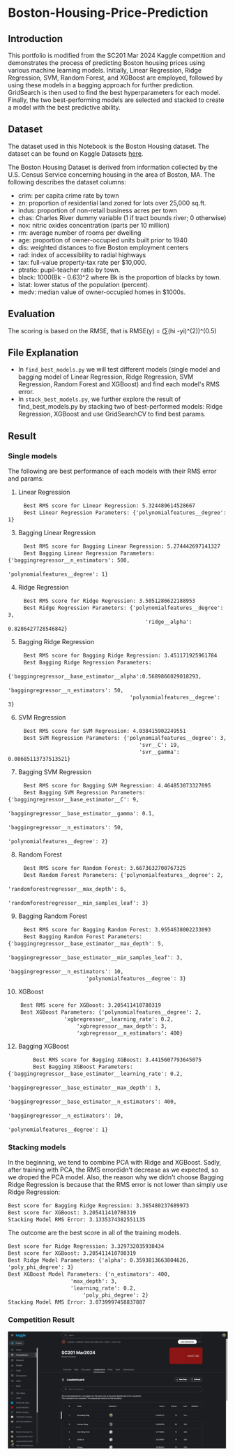 # Boston-Housing-Price-Prediction

## Introduction

This portfolio is modified from the SC201 Mar 2024 Kaggle competition and demonstrates the process of predicting Boston housing prices using various machine learning models. Initially, Linear Regression, Ridge Regression, SVM, Random Forest, and XGBoost are employed, followed by using these models in a bagging approach for further prediction. GridSearch is then used to find the best hyperparameters for each model. Finally, the two best-performing models are selected and stacked to create a model with the best predictive ability.

## Dataset

The dataset used in this Notebook is the Boston Housing dataset. The dataset can be found on Kaggle Datasets [here](https://www.kaggle.com/code/prasadperera/the-boston-housing-dataset).

The Boston Housing Dataset is derived from information collected by the U.S. Census Service concerning housing in the area of Boston, MA. The following describes the dataset columns:

- crim: per capita crime rate by town
- zn: proportion of residential land zoned for lots over 25,000 sq.ft.
- indus: proportion of non-retail business acres per town
- chas: Charles River dummy variable (1 if tract bounds river; 0 otherwise)
- nox: nitric oxides concentration (parts per 10 million)
- rm: average number of rooms per dwelling
- age: proportion of owner-occupied units built prior to 1940
- dis: weighted distances to five Boston employment centers
- rad: index of accessibility to radial highways
- tax: full-value property-tax rate per \$10,000.
- ptratio: pupil-teacher ratio by town.
- black: 1000(Bk - 0.63)^2 where Bk is the proportion of blacks by town.
- lstat: lower status of the population (percent).
- medv: median value of owner-occupied homes in \$1000s.


## Evaluation
The scoring is based on the RMSE, that is RMSE(y) = (∑(hi -yi)^(2))^(0.5)

## File Explanation
- In `find_best_models.py` we will test different models (single model and bagging model of Linear Regression, Ridge Regression, SVM Regression, Random Forest and XGBoost) and find each model's RMS error.
- In `stack_best_models.py`, we further explore the result of find_best_models.py by stacking two of best-performed models: Ridge Regression, XGBoost and use GridSearchCV to find best params.

## Result

### Single models
The following are best performance of each models with their RMS error and params:
1. Linear Regression
```
	 Best RMS score for Linear Regression: 5.324489614528667
	 Best Linear Regression Parameters: {'polynomialfeatures__degree': 1}
```
3. Bagging Linear Regression
```
	 Best RMS score for Bagging Linear Regression: 5.274442697141327
	 Best Bagging Linear Regression Parameters: {'baggingregressor__n_estimators': 500,
                                                     'polynomialfeatures__degree': 1}
```
4. Ridge Regression
```
	 Best RMS score for Ridge Regression: 3.5051286622188953
	 Best Ridge Regression Parameters: {'polynomialfeatures__degree': 3,
                                            'ridge__alpha': 0.8286427728546842}
```
5. Bagging Ridge Regression
```
	 Best RMS score for Bagging Ridge Regression: 3.451171925961784
	 Best Bagging Ridge Regression Parameters:
                                      {'baggingregressor__base_estimator__alpha':0.5689866029018293,
                                       'baggingregressor__n_estimators': 50,
                                       'polynomialfeatures__degree': 3}
```
6. SVM Regression
```
	 Best RMS score for SVM Regression: 4.038415902249551
	 Best SVM Regression Parameters: {'polynomialfeatures__degree': 3,
                                          'svr__C': 19,
                                          'svr__gamma': 0.08685113737513521}
```
7. Bagging SVM Regression
```
	 Best RMS score for Bagging SVM Regression: 4.464853073327095
	 Best Bagging SVM Regression Parameters: {'baggingregressor__base_estimator__C': 9,
                                                  'baggingregressor__base_estimator__gamma': 0.1,
                                                  'baggingregressor__n_estimators': 50,
                                                  'polynomialfeatures__degree': 2}
```
8. Random Forest
```
	 Best RMS score for Random Forest: 3.6673632700767325
	 Best Random Forest Parameters: {'polynomialfeatures__degree': 2,
                                         'randomforestregressor__max_depth': 6,
                                         'randomforestregressor__min_samples_leaf': 3}
```
9. Bagging Random Forest
```
	 Best RMS score for Bagging Random Forest: 3.9554638002233093
	 Best Bagging Random Forest Parameters: {'baggingregressor__base_estimator__max_depth': 5,
		 				 'baggingregressor__base_estimator__min_samples_leaf': 3,
                                           	 'baggingregressor__n_estimators': 10,
		 				 'polynomialfeatures__degree': 3}
```
10. XGBoost
```
	Best RMS score for XGBoost: 3.205411410780319
	Best XGBoost Parameters: {'polynomialfeatures__degree': 2, 
				  'xgbregressor__learning_rate': 0.2,
    				  'xgbregressor__max_depth': 3,
    				  'xgbregressor__n_estimators': 400}
```

12. Bagging XGBoost
```
        Best RMS score for Bagging XGBoost: 3.4415607793645075
        Best Bagging XGBoost Parameters: {'baggingregressor__base_estimator__learning_rate': 0.2,
                                          'baggingregressor__base_estimator__max_depth': 3,
                                          'baggingregressor__base_estimator__n_estimators': 400,
                                          'baggingregressor__n_estimators': 10,
                                          'polynomialfeatures__degree': 1}
```

### Stacking models

In the beginning, we tend to combine PCA with Ridge and XGBoost. Sadly, after training with PCA, the RMS errordidn't decrease as we expected, so we droped the PCA model.
Also, the reason why we didn't choose Bagging Ridge Regression is because that the RMS error is not lower than simply use Ridge Regression:
   
    Best score for Bagging Ridge Regression: 3.365480237689973
    Best score for XGBoost: 3.205411410780319
    Stacking Model RMS Error: 3.1335374382551135
    
The outcome are the best score in all of the training models.
    
    Best score for Ridge Regression: 3.329732035938434
    Best score for XGBoost: 3.205411410780319
    Best Ridge Model Parameters: {'alpha': 0.3593813663804626, 'poly_phi_degree': 3}
    Best XGBoost Model Parameters: {'n_estimators': 400, 
    				    'max_depth': 3, 
	    			    'learning_rate': 0.2, 
	    		            'poly_phi_degree': 2}
    Stacking Model RMS Error: 3.0739997458837887

### Competition Result
![Kaggle Leaderboard](/kaggle_leaderboard.jpeg)

